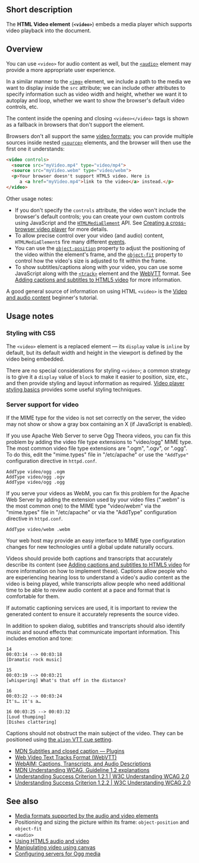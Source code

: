 ## Short description

The **HTML Video element** (**`<video>`**) embeds a media player which
supports video playback into the document.

## Overview

You can use `<video>` for audio content as well, but the [`<audio>`](https://developer.mozilla.org/en-US/docs/Web/HTML/Element/audio)
element may provide a more appropriate user experience.

In a similar manner to the [`<img>`](https://developer.mozilla.org/en-US/docs/Web/HTML/Element/img) element, we include a path to the media we want to display inside the `src` attribute; we can
include other attributes to specify information such as video width and
height, whether we want it to autoplay and loop, whether we want to show
the browser's default video controls, etc.

The content inside the opening and closing `<video></video>` tags is
shown as a fallback in browsers that don't support the element.

Browsers don't all support the same [video
formats](https://developer.mozilla.org/en-US/docs/Web/HTML/Supported_media_formats); you can provide
multiple sources inside nested [`<source>`](https://developer.mozilla.org/en-US/docs/Web/HTML/Element/source) elements, and
the browser will then use the first one it understands:

```html
<video controls>
  <source src="myVideo.mp4" type="video/mp4">
  <source src="myVideo.webm" type="video/webm">
  <p>Your browser doesn't support HTML5 video. Here is
     a <a href="myVideo.mp4">link to the video</a> instead.</p>
</video>
```

Other usage notes:

- If you don't specify the `controls` attribute, the video won't
  include the browser's default controls; you can create your own
  custom controls using JavaScript and the
  [`HTMLMediaElement`](https://developer.mozilla.org/en-US/docs/Web/API/HTMLMediaElement) API. See [Creating a cross-browser video player](https://developer.mozilla.org/en-US/docs/Web/Apps/Fundamentals/Audio_and_video_delivery/cross_browser_video_player) for more details.
- To allow precise control over your video (and audio) content,
  `HTMLMediaElement`s fire many different
  [events](https://developer.mozilla.org/en-US/docs/Web/Guide/Events/Media_events).
- You can use the [`object-position`](https://developer.mozilla.org/en-US/docs/Web/CSS/object-position) property to adjust
  the positioning of the video within the element's frame, and the
  [`object-fit`](https://developer.mozilla.org/en-US/docs/Web/CSS/object-fit) property to control how the video's size
  is adjusted to fit within the frame.
- To show subtitles/captions along with your video, you can use some
  JavaScript along with the [`<track>`](https://developer.mozilla.org/en-US/docs/Web/HTML/Element/track) element and the
  [WebVTT](https://developer.mozilla.org/en-US/docs/Web/API/WebVTT_API) format. See [Adding
  captions and subtitles to HTML5
  video](https://developer.mozilla.org/en-US/docs/Web/Apps/Fundamentals/Audio_and_video_delivery/Adding_captions_and_subtitles_to_HTML5_video)
  for more information.

A good general source of information on using HTML `<video>` is the
[Video and audio
content](https://developer.mozilla.org/en-US/docs/Learn/HTML/Multimedia_and_embedding/Video_and_audio_content)
beginner's tutorial.

## Usage notes

### Styling with CSS

The `<video>` element is a replaced element — its `display`
value is `inline` by default, but its default width and height in the
viewport is defined by the video being embedded.

There are no special considerations for styling `<video>`; a common
strategy is to give it a `display` value of `block` to make it easier to
position, size, etc., and then provide styling and layout information as
required. [Video player styling
basics](https://developer.mozilla.org/en-US/docs/Web/Apps/Fundamentals/Audio_and_video_delivery/Video_player_styling_basics)
provides some useful styling techniques.

### Server support for video

If the MIME type for the video is not set correctly on the server, the
video may not show or show a gray box containing an X (if JavaScript is
enabled).

If you use Apache Web Server to serve Ogg Theora videos, you can fix
this problem by adding the video file type extensions to "video/ogg"
MIME type. The most common video file type extensions are ".ogm",
".ogv", or ".ogg". To do this, edit the "mime.types" file in
"/etc/apache" or use the `"AddType"` configuration directive in
`httpd.conf`.

```
AddType video/ogg .ogm
AddType video/ogg .ogv
AddType video/ogg .ogg
```

If you serve your videos as WebM, you can fix this problem for the
Apache Web Server by adding the extension used by your video files
(".webm" is the most common one) to the MIME type "video/webm" via the
"mime.types" file in "/etc/apache" or via the "AddType" configuration
directive in `httpd.conf`.

```
AddType video/webm .webm
```

Your web host may provide an easy interface to MIME type configuration
changes for new technologies until a global update naturally occurs.
<!-- accessibility-concerns -->
Videos should provide both captions and transcripts that accurately
describe its content (see [Adding captions and subtitles to HTML5
video](https://developer.mozilla.org/en-US/docs/Web/Apps/Fundamentals/Audio_and_video_delivery/Adding_captions_and_subtitles_to_HTML5_video)
for more information on how to implement these). Captions allow people
who are experiencing hearing loss to understand a video's audio content
as the video is being played, while transcripts allow people who need
additional time to be able to review audio content at a pace and format
that is comfortable for them.

If automatic captioning services are used, it is important to review the
generated content to ensure it accurately represents the source video.

In addition to spoken dialog, subtitles and transcripts should also
identify music and sound effects that communicate important information.
This includes emotion and tone:

```
14
00:03:14 --> 00:03:18
[Dramatic rock music]

15
00:03:19 --> 00:03:21
[whispering] What's that off in the distance?

16
00:03:22 --> 00:03:24
It's… it's a…

16 00:03:25 --> 00:03:32
[Loud thumping]
[Dishes clattering]
```

Captions should not obstruct the main subject of the video. They can be
positioned using [the `align` VTT cue
setting](https://developer.mozilla.org/en-US/docs/Web/API/WebVTT_API#Cue_settings).

- [MDN Subtitles and closed caption —
  Plugins](https://developer.mozilla.org/en-US/docs/Plugins/Flash_to_HTML5/Video/Subtitles_captions)
- [Web Video Text Tracks Format
  (WebVTT)](https://developer.mozilla.org/en-US/docs/Web/API/WebVTT_API)
- [WebAIM: Captions, Transcripts, and Audio
  Descriptions](https://webaim.org/techniques/captions/)
- [MDN Understanding WCAG, Guideline 1.2
  explanations](https://developer.mozilla.org/en-US/docs/Web/Accessibility/Understanding_WCAG/Perceivable#Guideline_1.2_—_Providing_text_alternatives_for_time-based_media)
- [Understanding Success Criterion 1.2.1 | W3C Understanding WCAG
  2.0](https://www.w3.org/TR/UNDERSTANDING-WCAG20/media-equiv-av-only-alt.html)
- [Understanding Success Criterion 1.2.2 | W3C Understanding WCAG
  2.0](https://www.w3.org/TR/UNDERSTANDING-WCAG20/media-equiv-captions.html)

## See also

- [Media formats supported by the audio and video
  elements](https://developer.mozilla.org/en-US/docs/Media_formats_supported_by_the_audio_and_video_elements)
- Positioning and sizing the picture within its frame:
  `object-position` and `object-fit`
- `<audio>`
- [Using HTML5 audio and
  video](https://developer.mozilla.org/en-US/docs/Using_HTML5_audio_and_video)
- [Manipulating video using
  canvas](https://developer.mozilla.org/en-US/docs/Manipulating_video_using_canvas)
- [Configuring servers for Ogg
  media](https://developer.mozilla.org/en-US/docs/Configuring_servers_for_Ogg_media)
